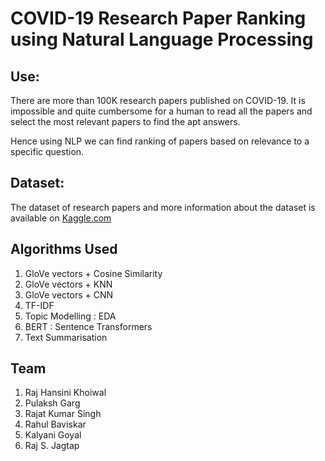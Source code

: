 # COVID-19 Research Paper Ranking using Natural Language Processing

## Use:

There are more than 100K research papers published on COVID-19. It is impossible and quite cumbersome for a human to read all the papers and select the most relevant papers to find the apt answers.

Hence using NLP we can find ranking of papers based on relevance to a specific question.

## Dataset:
The dataset of research papers and more information about the dataset is available on [Kaggle.com](https://www.kaggle.com/datasets/allen-institute-for-ai/CORD-19-research-challenge)

## Algorithms Used
1. GloVe vectors + Cosine Similarity
2. GloVe vectors + KNN
3. GloVe vectors + CNN
4. TF-IDF
5. Topic Modelling : EDA
6. BERT : Sentence Transformers
7. Text Summarisation

## Team
1. Raj Hansini Khoiwal
2. Pulaksh Garg
3. Rajat Kumar Singh
4. Rahul Baviskar
5. Kalyani Goyal
6. Raj S. Jagtap
